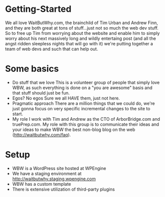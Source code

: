# Getting-Started
We all love WaitButWhy.com, the brainchild of Tim Urban and Andrew Finn, and they are both great at tons of stuff...just not so much the web dev stuff. So to free up Tim from worrying about the website and enable him to simply worry about his next massively long and wildly entertaing post (and all the angst ridden sleepless nights that will go with it) we're putting together a team of web devs and such that can help out.

# Some basics
- Do stuff that we love
This is a volunteer group of people that simply love WBW, as such everything is done on a "you are awesome" basis and that stuff should just be fun.
- Egos? No egos
Sure we all HAVE them, just not here.
- Pragmatic approach
There are a million things that we could do, we're just gonna focus on very specific incremental changes to the site to start. 
- My role
I work with Tim and Andrew as the CTO of ArborBridge.com and truePrep.com. My role with this group is to communicate their ideas and your ideas to make WBW the best non-blog blog on the web (http://waitbutwhy.com/faq).

# Setup
- WBW is a WordPress site hosted at WPEngine
- We have a staging environment at http://waitbutwhy.staging.wpengine.com
- WBW has a custom template
- There is extensive utilization of third-party plugins
